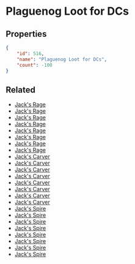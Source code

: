 # Plaguenog Loot for DCs

<no description available>

## Properties

```json
{
    "id": 516,
    "name": "Plaguenog Loot for DCs",
    "count": -100
}
```

## Related

- [Jack's Rage](../items/16373-jack-s-rage.md)
- [Jack's Rage](../items/16374-jack-s-rage.md)
- [Jack's Rage](../items/16375-jack-s-rage.md)
- [Jack's Rage](../items/16376-jack-s-rage.md)
- [Jack's Rage](../items/16377-jack-s-rage.md)
- [Jack's Rage](../items/16378-jack-s-rage.md)
- [Jack's Rage](../items/16379-jack-s-rage.md)
- [Jack's Rage](../items/16380-jack-s-rage.md)
- [Jack's Carver](../items/16381-jack-s-carver.md)
- [Jack's Carver](../items/16382-jack-s-carver.md)
- [Jack's Carver](../items/16383-jack-s-carver.md)
- [Jack's Carver](../items/16384-jack-s-carver.md)
- [Jack's Carver](../items/16385-jack-s-carver.md)
- [Jack's Carver](../items/16386-jack-s-carver.md)
- [Jack's Carver](../items/16387-jack-s-carver.md)
- [Jack's Carver](../items/16388-jack-s-carver.md)
- [Jack's Spire](../items/16389-jack-s-spire.md)
- [Jack's Spire](../items/16390-jack-s-spire.md)
- [Jack's Spire](../items/16391-jack-s-spire.md)
- [Jack's Spire](../items/16392-jack-s-spire.md)
- [Jack's Spire](../items/16393-jack-s-spire.md)
- [Jack's Spire](../items/16394-jack-s-spire.md)
- [Jack's Spire](../items/16395-jack-s-spire.md)
- [Jack's Spire](../items/16396-jack-s-spire.md)


